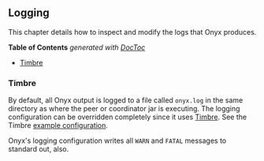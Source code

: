 ## Logging

This chapter details how to inspect and modify the logs that Onyx produces.

<!-- START doctoc generated TOC please keep comment here to allow auto update -->
<!-- DON'T EDIT THIS SECTION, INSTEAD RE-RUN doctoc TO UPDATE -->
**Table of Contents**  *generated with [DocToc](http://doctoc.herokuapp.com/)*

- [Timbre](#timbre)

<!-- END doctoc generated TOC please keep comment here to allow auto update -->

### Timbre

By default, all Onyx output is logged to a file called `onyx.log` in the same directory as where the peer or coordinator jar is executing. The logging configuration can be overridden completely since it uses [Timbre](https://github.com/ptaoussanis/timbre). See the Timbre [example configuration](https://github.com/ptaoussanis/timbre#configuration).

Onyx's logging configuration writes all `WARN` and `FATAL` messages to standard out, also.
